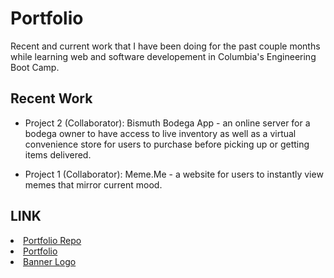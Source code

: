 # Portfolio

Recent and current work that I have been doing for the past couple months while learning web and software developement in Columbia's Engineering Boot Camp. 

## Recent Work

* Project 2 (Collaborator): Bismuth Bodega App - an online server for a bodega owner to have access to live inventory as well as a virtual convenience store for users to purchase before picking up or getting items delivered.

* Project 1 (Collaborator): Meme.Me - a website for users to instantly view memes that mirror current mood.

## LINK

<li><a href="https://github.com/Rfm291/Portfolio">Portfolio Repo<a></li>
<li><a href="https://rfm291.github.io/Portfolio/">Portfolio<a></li>
<li><a href="https://img.freepik.com/free-vector/high-tech-technology-geometric-background_29971-434.jpg?size=626&ext=jpg">Banner Logo<a></li>

